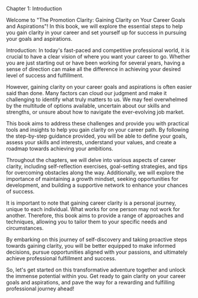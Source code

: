 Chapter 1: Introduction

Welcome to "The Promotion Clarity: Gaining Clarity on Your Career Goals and Aspirations"! In this book, we will explore the essential steps to help you gain clarity in your career and set yourself up for success in pursuing your goals and aspirations.

Introduction: In today's fast-paced and competitive professional world, it is crucial to have a clear vision of where you want your career to go. Whether you are just starting out or have been working for several years, having a sense of direction can make all the difference in achieving your desired level of success and fulfillment.

However, gaining clarity on your career goals and aspirations is often easier said than done. Many factors can cloud our judgment and make it challenging to identify what truly matters to us. We may feel overwhelmed by the multitude of options available, uncertain about our skills and strengths, or unsure about how to navigate the ever-evolving job market.

This book aims to address these challenges and provide you with practical tools and insights to help you gain clarity on your career path. By following the step-by-step guidance provided, you will be able to define your goals, assess your skills and interests, understand your values, and create a roadmap towards achieving your ambitions.

Throughout the chapters, we will delve into various aspects of career clarity, including self-reflection exercises, goal-setting strategies, and tips for overcoming obstacles along the way. Additionally, we will explore the importance of maintaining a growth mindset, seeking opportunities for development, and building a supportive network to enhance your chances of success.

It is important to note that gaining career clarity is a personal journey, unique to each individual. What works for one person may not work for another. Therefore, this book aims to provide a range of approaches and techniques, allowing you to tailor them to your specific needs and circumstances.

By embarking on this journey of self-discovery and taking proactive steps towards gaining clarity, you will be better equipped to make informed decisions, pursue opportunities aligned with your passions, and ultimately achieve professional fulfillment and success.

So, let's get started on this transformative adventure together and unlock the immense potential within you. Get ready to gain clarity on your career goals and aspirations, and pave the way for a rewarding and fulfilling professional journey ahead!

